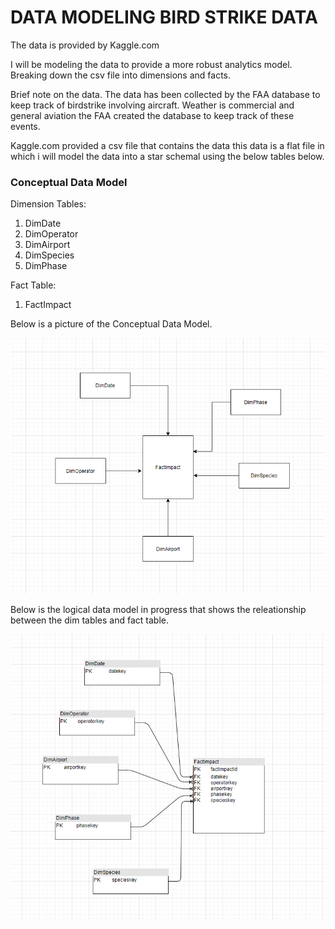 # DATA MODELING BIRD STRIKE DATA

The data is provided by Kaggle.com

I will be modeling the data to provide a more robust analytics model.  Breaking down the csv file into dimensions and facts. 

Brief note on the data.  The data has been collected by the FAA database to keep track of birdstrike involving aircraft.  Weather is commercial and general aviation the FAA created the database to keep track of these events.  

Kaggle.com provided a csv file that contains the data this data is a flat file in which i will model the data into a star schemal using the below tables below.   


### Conceptual Data Model
Dimension Tables: 
1. DimDate
2. DimOperator
3. DimAirport
4. DimSpecies
5. DimPhase 

Fact Table: 
1. FactImpact

Below is a picture of the Conceptual Data Model. 

<img src="img\conceptual_model.PNG" />

Below is the logical data model in progress that shows the releationship between the dim tables and fact table. 

<img src="img\logical_model.PNG" />


